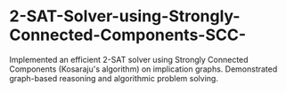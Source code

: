 # 2-SAT-Solver-using-Strongly-Connected-Components-SCC-
Implemented an efficient 2-SAT solver using Strongly Connected Components (Kosaraju's algorithm) on implication graphs. Demonstrated graph-based reasoning and algorithmic problem solving.
